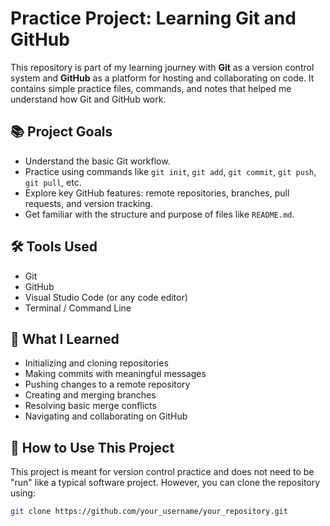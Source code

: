 # Practice Project: Learning Git and GitHub

This repository is part of my learning journey with **Git** as a version control system and **GitHub** as a platform for hosting and collaborating on code. It contains simple practice files, commands, and notes that helped me understand how Git and GitHub work.

## 📚 Project Goals

- Understand the basic Git workflow.
- Practice using commands like `git init`, `git add`, `git commit`, `git push`, `git pull`, etc.
- Explore key GitHub features: remote repositories, branches, pull requests, and version tracking.
- Get familiar with the structure and purpose of files like `README.md`.

## 🛠️ Tools Used

- Git
- GitHub
- Visual Studio Code (or any code editor)
- Terminal / Command Line

## 🧠 What I Learned

- Initializing and cloning repositories
- Making commits with meaningful messages
- Pushing changes to a remote repository
- Creating and merging branches
- Resolving basic merge conflicts
- Navigating and collaborating on GitHub

## 🚀 How to Use This Project

This project is meant for version control practice and does not need to be "run" like a typical software project. However, you can clone the repository using:

```bash
git clone https://github.com/your_username/your_repository.git
